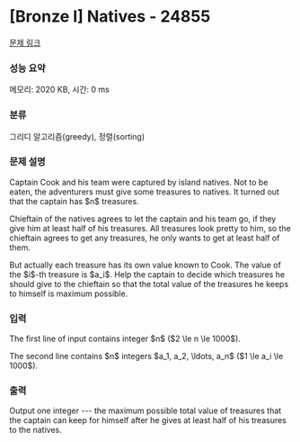 # [Bronze I] Natives - 24855 

[문제 링크](https://www.acmicpc.net/problem/24855) 

### 성능 요약

메모리: 2020 KB, 시간: 0 ms

### 분류

그리디 알고리즘(greedy), 정렬(sorting)

### 문제 설명

<p>Captain Cook and his team were captured by island natives. Not to be eaten, the adventurers must give some treasures to natives. It turned out that the captain has $n$ treasures.</p>

<p>Chieftain of the natives agrees to let the captain and his team go, if they give him at least half of his treasures. All treasures look pretty to him, so the chieftain agrees to get any treasures, he only wants to get at least half of them.</p>

<p>But actually each treasure has its own value known to Cook. The value of the $i$-th treasure is $a_i$. Help the captain to decide which treasures he should give to the chieftain so that the total value of the treasures he keeps to himself is maximum possible.</p>

### 입력 

 <p>The first line of input contains integer $n$ ($2 \le n \le 1000$).</p>

<p>The second line contains $n$ integers $a_1, a_2, \ldots, a_n$ ($1 \le a_i \le 1000$).</p>

### 출력 

 <p>Output one integer --- the maximum possible total value of treasures that the captain can keep for himself after he gives at least half of his treasures to the natives.</p>

